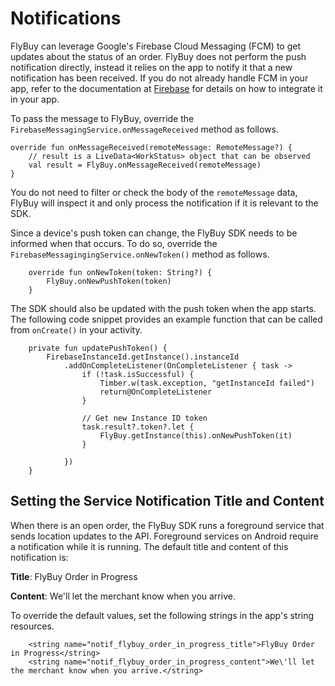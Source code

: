 # Notifications

FlyBuy can leverage Google's Firebase Cloud Messaging (FCM) to get updates about the status of an order. FlyBuy does not perform the push notification directly, instead it relies on the app to notify it that a new notification has been received. If you do not already handle FCM in your app, refer to the documentation at [Firebase](https://firebase.google.com) for details on how to integrate it in your app.

To pass the message to FlyBuy, override the `FirebaseMessagingService.onMessageReceived` method as follows.

```
override fun onMessageReceived(remoteMessage: RemoteMessage?) {
    // result is a LiveData<WorkStatus> object that can be observed
    val result = FlyBuy.onMessageReceived(remoteMessage)
}
```

You do not need to filter or check the body of the `remoteMessage` data, FlyBuy will inspect it and only process the notification if it is relevant to the SDK.

Since a device's push token can change, the FlyBuy SDK needs to be informed when that occurs. To do so, override the `FirebaseMessagingingService.onNewToken()` method as follows.

```
    override fun onNewToken(token: String?) {
        FlyBuy.onNewPushToken(token)
    }
```

The SDK should also be updated with the push token when the app starts. The following code snippet provides an example function that can be called from `onCreate()` in your activity.

```
    private fun updatePushToken() {
        FirebaseInstanceId.getInstance().instanceId
            .addOnCompleteListener(OnCompleteListener { task ->
                if (!task.isSuccessful) {
                    Timber.w(task.exception, "getInstanceId failed")
                    return@OnCompleteListener
                }

                // Get new Instance ID token
                task.result?.token?.let {
                    FlyBuy.getInstance(this).onNewPushToken(it)
                }

            })
    }
```

## Setting the Service Notification Title and Content

When there is an open order, the FlyBuy SDK runs a foreground service that sends location updates to the API. Foreground services on Android require a notification while it is running. The default title and content of this notification is:

**Title**: FlyBuy Order in Progress

**Content**: We'll let the merchant know when you arrive.

To override the default values, set the following strings in the app's string resources.

```
    <string name="notif_flybuy_order_in_progress_title">FlyBuy Order in Progress</string>
    <string name="notif_flybuy_order_in_progress_content">We\'ll let the merchant know when you arrive.</string>
```

